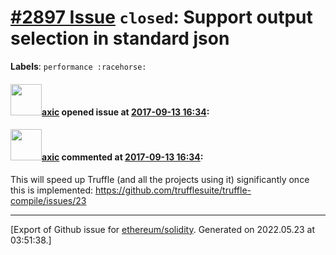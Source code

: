 # [\#2897 Issue](https://github.com/ethereum/solidity/issues/2897) `closed`: Support output selection in standard json
**Labels**: `performance :racehorse:`


#### <img src="https://avatars.githubusercontent.com/u/20340?v=4" width="50">[axic](https://github.com/axic) opened issue at [2017-09-13 16:34](https://github.com/ethereum/solidity/issues/2897):



#### <img src="https://avatars.githubusercontent.com/u/20340?v=4" width="50">[axic](https://github.com/axic) commented at [2017-09-13 16:34](https://github.com/ethereum/solidity/issues/2897#issuecomment-329224760):

This will speed up Truffle (and all the projects using it) significantly once this is implemented: https://github.com/trufflesuite/truffle-compile/issues/23


-------------------------------------------------------------------------------



[Export of Github issue for [ethereum/solidity](https://github.com/ethereum/solidity). Generated on 2022.05.23 at 03:51:38.]
